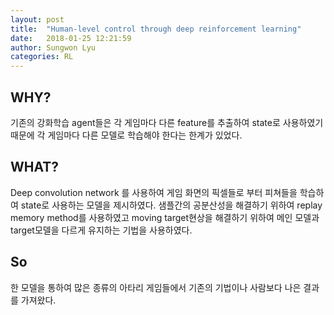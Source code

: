 ```yaml
---
layout: post
title:  "Human-level control through deep reinforcement learning"
date:   2018-01-25 12:21:59
author: Sungwon Lyu
categories: RL
---
```

## WHY? 
기존의 강화학습 agent들은 각 게임마다 다른 feature를 추출하여 state로 사용하였기 때문에 각 게임마다 다른 모델로 학습해야 한다는 한계가 있었다. 

## WHAT?
Deep convolution network 를 사용하여 게임 화면의 픽셀들로 부터 피쳐들을 학습하여 state로 사용하는 모델을 제시하였다. 샘플간의 공분산성을 해결하기 위하여 replay memory method를  사용하였고 moving target현상을 해결하기 위하여 메인 모델과 target모델을 다르게 유지하는 기법을 사용하였다. 

## So
한 모델을 통하여 많은 종류의 아타리 게임들에서 기존의 기법이나 사람보다 나은 결과를 가져왔다. 